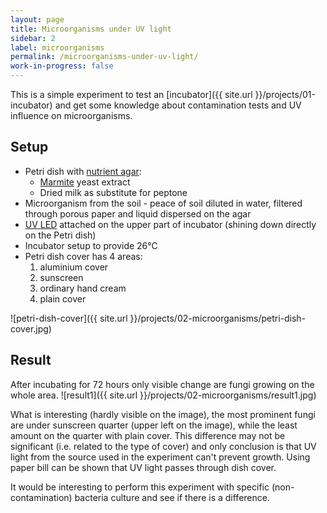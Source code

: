 ```yaml
---
layout: page
title: Microorganisms under UV light
sidebar: 2
label: microorganisms
permalink: /microorganisms-under-uv-light/
work-in-progress: false
---
```


This is a simple experiment to test an [incubator]({{ site.url }}/projects/01-incubator) and get some knowledge about contamination tests and UV influence on microorganisms.

## Setup

* Petri dish with [nutrient agar](http://biohackacademy.github.io/biofactory/annex/cultivation-media/nutrient-agar/):
  * [Marmite](http://www.ah.nl/producten/product/wi206448/marmite-yeast-extract) yeast extract
  * Dried milk as substitute for peptone
* Microorganism from the soil - peace of soil diluted in water, filtered through porous paper and liquid dispersed on the agar
* [UV LED](https://www.conrad.nl/nl/5004pch02-uv-emitter-405-nm-5-mm-radiaal-bedraad-160000.html) attached on the upper part of incubator (shining down directly on the Petri dish)
* Incubator setup to provide 26°C
* Petri dish cover has 4 areas: 
  1. aluminium cover
  2. sunscreen
  3. ordinary hand cream
  4. plain cover
  
![petri-dish-cover]({{ site.url }}/projects/02-microorganisms/petri-dish-cover.jpg)

## Result

After incubating for 72 hours only visible change are fungi growing on the whole area.
![result1]({{ site.url }}/projects/02-microorganisms/result1.jpg)

What is interesting (hardly visible on the image), the most prominent fungi are under sunscreen quarter (upper left on the image), while the least amount on the quarter with plain cover.
This difference may not be significant (i.e. related to the type of cover) and only conclusion is that UV light from the source used in the experiment can't prevent growth.
Using paper bill can be shown that UV light passes through dish cover.

It would be interesting to perform this experiment with specific (non-contamination) bacteria culture and see if there is a difference.


  
  

